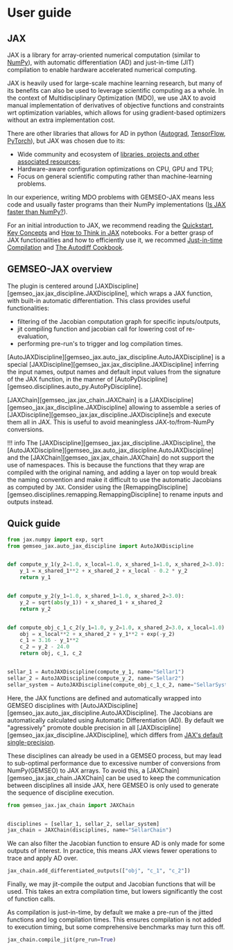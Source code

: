 <!--
 Copyright 2021 IRT Saint Exupéry, https://www.irt-saintexupery.com

 This work is licensed under the Creative Commons Attribution-ShareAlike 4.0
 International License. To view a copy of this license, visit
 http://creativecommons.org/licenses/by-sa/4.0/ or send a letter to Creative
 Commons, PO Box 1866, Mountain View, CA 94042, USA.
-->
# User guide

## JAX

JAX is a library for array-oriented numerical computation (similar to [NumPy](https://numpy.org/)), with automatic
differentiation (AD) and just-in-time (JIT) compilation to enable hardware accelerated numerical computing.

JAX is heavily used for large-scale machine learning research, but many of its benefits can also be used to leverage
scientific computing as a whole. In the context of Multidisciplinary Optimization (MDO), we use JAX to avoid manual
implementation of derivatives of objective functions and constraints wrt optimization variables, which allows for using
gradient-based optimizers without an extra implementation cost.

There are other libraries that allows for AD in python ([Autograd](https://github.com/HIPS/autograd),
[TensorFlow](https://www.tensorflow.org/), [PyTorch](https://pytorch.org/)), but JAX was chosen due to its:

- Wide community and ecosystem of
[libraries, projects and other associated resources](https://github.com/n2cholas/awesome-jax);
- Hardware-aware configuration optimizations on CPU, GPU and TPU;
- Focus on general scientific computing rather than machine-learning problems.

In our experience, writing MDO problems with GEMSEO-JAX means less code and usually faster programs than their NumPy
implementations ([Is JAX faster than NumPy?](https://jax.readthedocs.io/en/latest/faq.html#is-jax-faster-than-numpy)).

For an initial introduction to JAX, we recommend reading the
[Quickstart](https://jax.readthedocs.io/en/latest/quickstart.html),
[Key Concepts](https://jax.readthedocs.io/en/latest/key-concepts.html) and
[How to Think in JAX](https://jax.readthedocs.io/en/latest/notebooks/thinking_in_jax.html) notebooks.
For a better grasp of JAX functionalities and how to efficiently use it, we recommed
[Just-in-time Compilation](https://jax.readthedocs.io/en/latest/jit-compilation.html) and
[The Autodiff Cookbook](https://jax.readthedocs.io/en/latest/notebooks/autodiff_cookbook.html).

## GEMSEO-JAX overview

The plugin is centered around [JAXDiscipline][gemseo_jax.jax_discipline.JAXDiscipline], which wraps a JAX function,
with built-in automatic differentiation.
This class provides useful functionalities:

- filtering of the Jacobian computation graph for specific inputs/outputs,
- jit compiling function and jacobian call for lowering cost of re-evaluation,
- performing pre-run's to trigger and log compilation times.


[AutoJAXDiscipline][gemseo_jax.auto_jax_discipline.AutoJAXDiscipline] is a special
[JAXDiscipline][gemseo_jax.jax_discipline.JAXDiscipline]
inferring the input names, output names and default input values
from the signature of the JAX function,
in the manner of [AutoPyDiscipline][gemseo.disciplines.auto_py.AutoPyDiscipline].


[JAXChain][gemseo_jax.jax_chain.JAXChain] is a [JAXDiscipline][gemseo_jax.jax_discipline.JAXDiscipline]
allowing to assemble a series of [JAXDiscipline][gemseo_jax.jax_discipline.JAXDiscipline]s
and execute them all in JAX.
This is useful to avoid meaningless JAX-to/from-NumPy conversions.

!!! info
    The [JAXDiscipline][gemseo_jax.jax_discipline.JAXDiscipline],
    the [AutoJAXDiscipline][gemseo_jax.auto_jax_discipline.AutoJAXDiscipline]
    and the [JAXChain][gemseo_jax.jax_chain.JAXChain] do not support the use of namespaces. This is because the
    functions that they wrap are compiled with the original naming, and adding a layer on top would break the naming
    convention and make it difficult to use the automatic Jacobians as computed by `JAX`.
    Consider using the [RemappingDiscipline][gemseo.disciplines.remapping.RemappingDiscipline] to rename inputs and
    outputs instead.

## Quick guide

```python
from jax.numpy import exp, sqrt
from gemseo_jax.auto_jax_discipline import AutoJAXDiscipline


def compute_y_1(y_2=1.0, x_local=1.0, x_shared_1=1.0, x_shared_2=3.0):
    y_1 = x_shared_1**2 + x_shared_2 + x_local - 0.2 * y_2
    return y_1


def compute_y_2(y_1=1.0, x_shared_1=1.0, x_shared_2=3.0):
    y_2 = sqrt(abs(y_1)) + x_shared_1 + x_shared_2
    return y_2


def compute_obj_c_1_c_2(y_1=1.0, y_2=1.0, x_shared_2=3.0, x_local=1.0):
    obj = x_local**2 + x_shared_2 + y_1**2 + exp(-y_2)
    c_1 = 3.16 - y_1**2
    c_2 = y_2 - 24.0
    return obj, c_1, c_2


sellar_1 = AutoJAXDiscipline(compute_y_1, name="Sellar1")
sellar_2 = AutoJAXDiscipline(compute_y_2, name="Sellar2")
sellar_system = AutoJAXDiscipline(compute_obj_c_1_c_2, name="SellarSystem")
```
Here, the JAX functions are defined and automatically wrapped into GEMSEO disciplines with
[AutoJAXDiscipline][gemseo_jax.auto_jax_discipline.AutoJAXDiscipline].
The Jacobians are automatically calculated using Automatic Differentiation (AD).
By default we "agressively" promote double precision in all [JAXDiscipline][gemseo_jax.jax_discipline.JAXDiscipline],
which differs from [JAX's default single-precision](https://jax.readthedocs.io/en/latest/notebooks/Common_Gotchas_in_JAX.html#double-64bit-precision).

These disciplines can already be used in a GEMSEO process, but may lead to sub-optimal
performance due to excessive number of conversions from NumPy(GEMSEO) to JAX arrays.
To avoid this, a [JAXChain][gemseo_jax.jax_chain.JAXChain] can be used to keep the communication between disciplines
all inside JAX, here GEMSEO is only used to generate the sequence of discipline execution.

```python
from gemseo_jax.jax_chain import JAXChain


disciplines = [sellar_1, sellar_2, sellar_system]
jax_chain = JAXChain(disciplines, name="SellarChain")
```
We can also filter the Jacobian function to ensure AD is only made for some outputs of interest.
In practice, this means JAX views fewer operations to trace and apply AD over.

```python
jax_chain.add_differentiated_outputs(["obj", "c_1", "c_2"])
```

Finally, we may jit-compile the output and Jacobian functions that will be used.
This takes an extra compilation time, but lowers significantly the cost of function calls.

As compilation is just-in-time, by default we make a pre-run of the jitted functions and log
compilation times. This ensures compilation is not added to execution timing, but some comprehensive benchmarks
may turn this off.

```python
jax_chain.compile_jit(pre_run=True)
```
